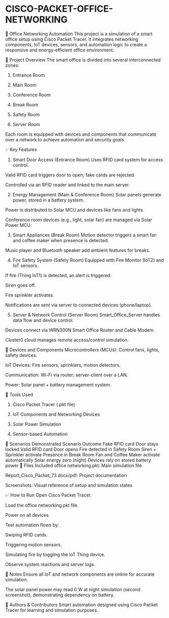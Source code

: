 # CISCO-PACKET-OFFICE-NETWORKING

📡 Office Networking Automation
This project is a simulation of a smart office setup using Cisco Packet Tracer. It integrates networking components, IoT devices, sensors, and automation logic to create a responsive and energy-efficient office environment.

🏢 Project Overview
The smart office is divided into several interconnected zones:

1. Entrance Room

2. Main Room

3. Conference Room

4. Break Room

5. Safety Room

6. Server Room

Each room is equipped with devices and components that communicate over a network to achieve automation and security goals.

💡 Key Features
1. Smart Door Access (Entrance Room)
Uses RFID card system for access control.

Valid RFID card triggers door to open; fake cards are rejected.

Controlled via an RFID reader and linked to the main server.

2. Energy Management (Main & Conference Room)
Solar panels generate power, stored in a battery system.

Power is distributed to Solar MCU and devices like fans and lights.

Conference room devices (e.g., light, solar fan) are managed via Solar Power MCU.

3. Smart Appliances (Break Room)
Motion detector triggers a smart fan and coffee maker when presence is detected.

Music player and Bluetooth speaker add ambient features for breaks.

4. Fire Safety System (Safety Room)
Equipped with Fire Monitor (IoT2) and IoT sensors.

If fire (Thing IoT1) is detected, an alert is triggered:

Siren goes off.

Fire sprinkler activates.

Notifications are sent via server to connected devices (phone/laptop).

5. Server & Network Control (Server Room)
Smart_Office_Server handles data flow and device control.

Devices connect via WRN300N Smart Office Router and Cable Modem.

Cluster0 cloud manages remote access/control simulation.

📡 Devices and Components
Microcontrollers (MCUs): Control fans, lights, safety devices.

IoT Devices: Fire sensors, sprinklers, motion detectors.

Communication: Wi-Fi via router; server-client over a LAN.

Power: Solar panel + battery management system.

🔧 Tools Used
1. Cisco Packet Tracer (.pkt file)

2. IoT Components and Networking Devices

3. Solar Power Simulation

4. Sensor-based Automation

🧪 Scenarios Demonstrated
Scenario	Outcome
Fake RFID card	Door stays locked
Valid RFID card	Door opens
Fire detected in Safety Room	Siren + Sprinkler activate
Presence in Break Room	Fan and Coffee Maker activate automatically
Solar energy zero (night)	Devices rely on stored battery power
📁 Files Included
office networking.pkt: Main simulation file

Report_Cisco_Packet_73.docx/pdf: Project documentation

Screenshots: Visual reference of setup and simulation states

✅ How to Run
Open Cisco Packet Tracer.

Load the office networking.pkt file.

Power on all devices.

Test automation flows by:

Swiping RFID cards.

Triggering motion sensors.

Simulating fire by toggling the IoT Thing device.

Observe system reactions and server logs.

📌 Notes
Ensure all IoT and network components are online for accurate simulation.

The solar panel power may read 0 W at night simulation (second screenshot), demonstrating dependency on battery.

🧠 Authors & Contributors
Smart automation designed using Cisco Packet Tracer for learning and simulation purposes.
